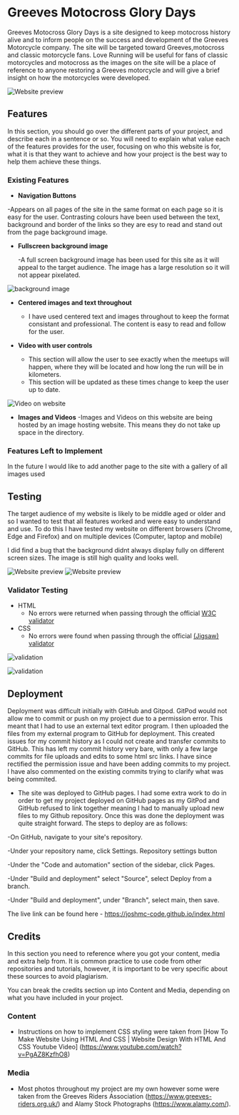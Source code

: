 # Greeves Motocross Glory Days

Greeves Motocross Glory Days is a site designed to keep motocross history alive and to inform people on the success and development of the Greeves Motorcycle company. The site will be targeted toward Greeves,motocross and classic motorcycle fans. Love Running will be useful for fans of classic motorcycles and motocross as the images on the site will be a place of reference to anyone restoring a Greeves motorcycle and will give a brief insight on how the motorcycles were developed. 

![Website preview](https://i.ibb.co/NxGht7F/Website-preview.png)

## Features 

In this section, you should go over the different parts of your project, and describe each in a sentence or so. You will need to explain what value each of the features provides for the user, focusing on who this website is for, what it is that they want to achieve and how your project is the best way to help them achieve these things.

### Existing Features

- __Navigation Buttons__

 -Appears on all pages of the site in the same format on each page so it is easy for the user. Contrasting colours have been used between the text, background and border of the links so they are esy to read and stand out from the page background image. 


- __Fullscreen background image__

  -A full screen background image has been used for this site as it will appeal to the target audience. The image has a large resolution so it will not appear pixelated. 

![background image](https://i.ibb.co/dPPQcyQ/feature-bg.jpg)

- __Centered images and text throughout__

  - I have used centered text and images throughout to keep the format consistant and professional. The content is easy to read and follow for the user.

- __Video with user controls__

  - This section will allow the user to see exactly when the meetups will happen, where they will be located and how long the run will be in kilometers. 
  - This section will be updated as these times change to keep the user up to date. 

![Video on website](https://i.ibb.co/tQh3xML/feature-video.jpg)

- __Images and Videos__
  -Images and Videos on this website are being hosted by an image hosting website. This means they do not take up space in the directory. 

### Features Left to Implement

In the future I would like to add another page to the site with a gallery of all images used

## Testing 

The target audience of my website is likely to be middle aged or older and so I wanted to test that all features worked and were easy to understand and use. To do this I have tested my website on different browsers (Chrome, Edge and Firefox) and on multiple devices (Computer, laptop and mobile)

I did find a bug that the background didnt always display fully on different screen sizes. The image is still high quality and looks well.

![Website preview](https://i.ibb.co/TL3JBgq/phone-test-1.png)
![Website preview](https://i.ibb.co/KLG1fKB/phone-test-2.png)
### Validator Testing 

- HTML
  - No errors were returned when passing through the official [W3C validator](https://validator.w3.org/nu/?doc=https%3A%2F%2Fcode-institute-org.github.io%2Flove-running-2.0%2Findex.html)
- CSS
  - No errors were found when passing through the official [(Jigsaw) validator](https://jigsaw.w3.org/css-validator/validator?uri=https%3A%2F%2Fvalidator.w3.org%2Fnu%2F%3Fdoc%3Dhttps%253A%252F%252Fcode-institute-org.github.io%252Flove-running-2.0%252Findex.html&profile=css3svg&usermedium=all&warning=1&vextwarning=&lang=en#css)

![validation](https://i.ibb.co/wYr8gHZ/css-validation-1.png)

![validation](https://i.ibb.co/6ByQbk1/w3c-validation.png)

## Deployment

Deployment was difficult initially with GitHub and Gitpod. GitPod would not allow me to commit or push on my project due to a permission error. This meant that I had to use an external text editor program. I then uploaded the files from my external program to GitHub for deployment. This created issues for my commit history as I could not create and transfer commits to GitHub. This has left my commit history very bare, with only a few large commits for file uploads and edits to some html src links. I have since rectified the permission issue and have been adding commits to my project. I have also commented on the existing commits trying to clarify what was being commited.

- The site was deployed to GitHub pages. I had some extra work to do in order to get my project deployed on GitHub pages as my GitPod and GitHub refused to link together meaning I had to manually upload new files to my Github repository. Once this was done the deployment was quite straight forward. The steps to deploy are as follows: 

-On GitHub, navigate to your site's repository.

-Under your repository name, click  Settings.
Repository settings button

-Under the "Code and automation" section of the sidebar, click  Pages.

-Under "Build and deployment"  select "Source", select Deploy from a branch.

-Under "Build and deployment", under "Branch", select main, then save. 

The live link can be found here - https://joshmc-code.github.io/index.html 


## Credits 

In this section you need to reference where you got your content, media and extra help from. It is common practice to use code from other repositories and tutorials, however, it is important to be very specific about these sources to avoid plagiarism. 

You can break the credits section up into Content and Media, depending on what you have included in your project. 

### Content 

- Instructions on how to implement CSS styling were taken from [How To Make Website Using HTML And CSS | Website Design With HTML And CSS Youtube Video] (https://www.youtube.com/watch?v=PgAZ8KzfhO8)


### Media

- Most photos throughout my project are my own however some were taken from the Greeves Riders Association (https://www.greeves-riders.org.uk/) and Alamy Stock Photographs (https://www.alamy.com/).
